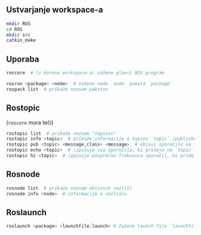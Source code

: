 ## Ustvarjanje workspace-a

```bash
mkdir ROS
cd ROS
mkdir src
catkin_make
```

## Uporaba
```bash
roscore  # (v korenu workspace-a) zažene glavni ROS program

rosrun <package> <node>  # zažene node `node` paketa `package`
rospack list  # prikaže seznam paketov
```
## Rostopic
(`roscore` mora teči)
```bash
rostopic list  # prikaže seznam "topicov"
rostopic info <topic>  # prikaže informacije o topicu `topic` (publisherji in subscriberji)
rostopic pub <topic> <message_class> <message>  # objavi sporočilo na topicu `topic`
rostopic echo <topic>  # izpisuje vsa sporočila, ki pridejo na `topic`
rostopic hz <topic>  # izpisuje povprečno frekvenco sporočil, ki pridejo na `topic`
```

## Rosnode
```bash
rosnode list  # prikaže seznam aktivnih vozlišč
rosnode info <node>  # informacije o vozlišču
```

## Roslaunch
```bash
roslaunch <package> <launchfile.launch> # Zažene launch file `launchfile.launch` v paketu `package`. Uporabno za zaganjanje več node-ov hkrati.
```

